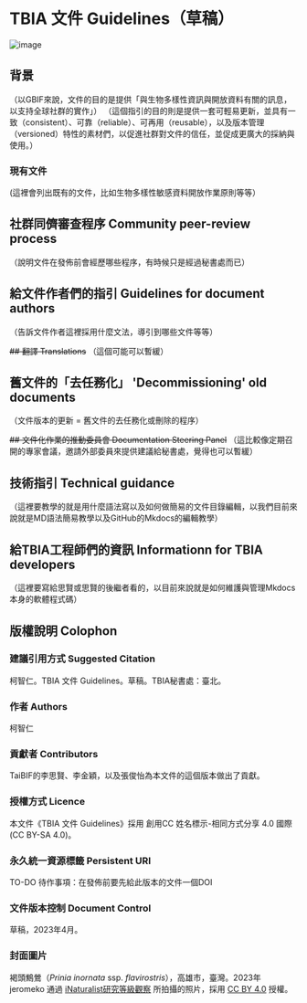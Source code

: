 # TBIA 文件 Guidelines（草稿）

![image](https://user-images.githubusercontent.com/31880136/233522688-4c118c11-2d17-4a99-ba1e-621f3c3241dc.png)

## 背景
（以GBIF來說，文件的目的是提供「與生物多樣性資訊與開放資料有關的訊息，以支持全球社群的實作」）
（這個指引的目的則是提供一套可輕易更新，並具有一致（consistent）、可靠（reliable）、可再用（reusable），以及版本管理（versioned）特性的素材們，以促進社群對文件的信任，並促成更廣大的採納與使用。）

### 現有文件
(這裡會列出既有的文件，比如生物多樣性敏感資料開放作業原則等等）

## 社群同儕審查程序 Community peer-review process
（說明文件在發佈前會經歷哪些程序，有時候只是經過秘書處而已）

## 給文件作者們的指引 Guidelines for document authors
（告訴文件作者這裡採用什麼文法，導引到哪些文件等等）

~~## 翻譯 Translations~~
（這個可能可以暫緩）

## 舊文件的「去任務化」 'Decommissioning' old documents
（文件版本的更新 = 舊文件的去任務化或刪除的程序）

~~## 文件化作業的推動委員會 Documentation Steering Panel~~
（這比較像定期召開的專家會議，邀請外部委員來提供建議給秘書處，覺得也可以暫緩）

## 技術指引 Technical guidance
（這裡要教學的就是用什麼語法寫以及如何做簡易的文件目錄編輯，以我們目前來說就是MD語法簡易教學以及GitHub的Mkdocs的編輯教學）

## 給TBIA工程師們的資訊 Informationn for TBIA developers
（這裡要寫給思賢或思賢的後繼者看的，以目前來說就是如何維護與管理Mkdocs本身的軟體程式碼）

## 版權說明 Colophon
### 建議引用方式 Suggested Citation
柯智仁。TBIA 文件 Guidelines。草稿。TBIA秘書處：臺北。

### 作者 Authors
柯智仁

### 貢獻者 Contributors
TaiBIF的李思賢、李金穎，以及張俊怡為本文件的這個版本做出了貢獻。

### 授權方式 Licence
本文件《TBIA 文件 Guidelines》採用 創用CC 姓名標示-相同方式分享 4.0 國際 (CC BY-SA 4.0)。

### 永久統一資源標籤 Persistent URI
TO-DO 待作事項：在發佈前要先給此版本的文件一個DOI

### 文件版本控制 Document Control
草稿，2023年4月。

### 封面圖片
褐頭鷦鶯（*Prinia inornata* ssp. *flavirostris*），高雄市，臺灣。2023年 jeromeko 通過 [iNaturalist研究等級觀察](https://www.inaturalist.org/observations/154047981) 所拍攝的照片，採用 [CC BY 4.0](https://creativecommons.org/licenses/by/4.0/deed.zh_TW) 授權。
